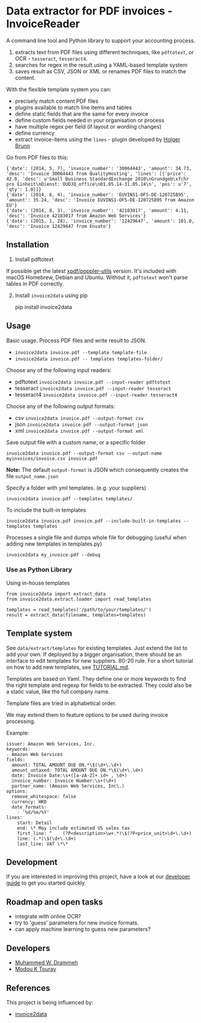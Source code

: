 # Data extractor for PDF invoices - InvoiceReader

A command line tool and Python library to support your accounting
process.

1. extracts text from PDF files using different techniques, like
   `pdftotext`, or OCR - `tesseract`, `tesseract4`.
2. searches for regex in the result using a YAML-based template system
3. saves result as CSV, JSON or XML or renames PDF files to match the content.

With the flexible template system you can:

- precisely match content PDF files
- plugins available to match line items and tables
- define static fields that are the same for every invoice
- define custom fields needed in your organisation or process
- have multiple regex per field (if layout or wording changes)
- define currency
- extract invoice-items using the `lines` - plugin developed by [Holger
  Brunn](https://github.com/hbrunn)

Go from PDF files to this:

    {'date': (2014, 5, 7), 'invoice_number': '30064443', 'amount': 34.73, 'desc': 'Invoice 30064443 from QualityHosting', 'lines': [{'price': 42.0, 'desc': u'Small Business StandardExchange 2010\nGrundgeb\xfchr pro Einheit\nDienst: OUDJQ_office\n01.05.14-31.05.14\n', 'pos': u'7', 'qty': 1.0}]}
    {'date': (2014, 6, 4), 'invoice_number': 'EUVINS1-OF5-DE-120725895', 'amount': 35.24, 'desc': 'Invoice EUVINS1-OF5-DE-120725895 from Amazon EU'}
    {'date': (2014, 8, 3), 'invoice_number': '42183017', 'amount': 4.11, 'desc': 'Invoice 42183017 from Amazon Web Services'}
    {'date': (2015, 1, 28), 'invoice_number': '12429647', 'amount': 101.0, 'desc': 'Invoice 12429647 from Envato'}

## Installation

1.  Install pdftotext

If possible get the latest
[xpdf/poppler-utils](https://poppler.freedesktop.org/) version. It's
included with macOS Homebrew, Debian and Ubuntu. Without it, `pdftotext`
won't parse tables in PDF correctly.

2.  Install `invoice2data` using pip

    pip install invoice2data

## Usage

Basic usage. Process PDF files and write result to JSON.

- `invoice2data invoice.pdf --template template-file`
- `invoice2data invoice.pdf -- templates templates-folder/`

Choose any of the following input readers:

- pdftotext `invoice2data invoice.pdf --input-reader pdftotext`
- tesseract `invoice2data invoice.pdf --input-reader tesseract`
- tesseract4 `invoice2data invoice.pdf --input-reader tesseract4`

Choose any of the following output formats:

- csv `invoice2data invoice.pdf --output-format csv`
- json `invoice2data invoice.pdf --output-format json`
- xml `invoice2data invoice.pdf --output-format xml`

Save output file with a custom name, or a specific folder

`invoice2data invoice.pdf --output-format csv --output-name myinvoices/invoice.csv invoice.pdf`

**Note:** The default `output-format` is JSON which consequently creates the file
`output_name.json`

Specify a folder with yml templates. (e.g. your suppliers)

`invoice2data invoice.pdf --templates templates/`

To include the built-in templates

`invoice2data invoice.pdf invoice.pdf --include-built-in-templates --templates templates`

Processes a single file and dumps whole file for debugging (useful when
adding new templates in templates.py)

`invoice2data my_invoice.pdf --debug`

### Use as Python Library

Using in-house templates

    from invoice2data import extract_data
    from invoice2data.extract.loader import read_templates

    templates = read_templates('/path/to/your/templates/')
    result = extract_data(filename, templates=templates)


## Template system

See `data/extract/templates` for existing templates. Just extend
the list to add your own. If deployed by a bigger organisation, there
should be an interface to edit templates for new suppliers. 80-20 rule.
For a short tutorial on how to add new templates, see [TUTORIAL.md](TUTORIAL.md).

Templates are based on Yaml. They define one or more keywords to find
the right template and regexp for fields to be extracted. They could
also be a static value, like the full company name.

Template files are tried in alphabetical order.

We may extend them to feature options to be used during invoice
processing.

Example:

    issuer: Amazon Web Services, Inc.
    keywords:
    - Amazon Web Services
    fields:
      amount: TOTAL AMOUNT DUE ON.*\$(\d+\.\d+)
      amount_untaxed: TOTAL AMOUNT DUE ON.*\$(\d+\.\d+)
      date: Invoice Date:\s+([a-zA-Z]+ \d+ , \d+)
      invoice_number: Invoice Number:\s+(\d+)
      partner_name: (Amazon Web Services, Inc\.)
    options:
      remove_whitespace: false
      currency: HKD
      date_formats:
        - '%d/%m/%Y'
    lines:
        start: Detail
        end: \* May include estimated US sales tax
        first_line: ^    (?P<description>\w+.*)\$(?P<price_unit>\d+\.\d+)
        line: (.*)\$(\d+\.\d+)
        last_line: VAT \*\*

## Development

If you are interested in improving this project, have a look at our
[developer guide](DEVELOP.md) to get you started quickly.

## Roadmap and open tasks

- integrate with online OCR?
- try to 'guess' parameters for new invoice formats.
- can apply machine learning to guess new parameters?

## Developers

-   [Muhammed W. Drammeh](https://www.github.com/w-drammeh)
-   [Modou K Touray](https://github.com/mktcyber/)

## References

This project is being influenced by:

-   [invoice2data](https://github.com/m3nu/invoice2data)
